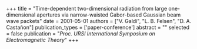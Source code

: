 +++
title = "Time-dependent two-dimensional radiation from large one-dimensional apertures via narrow-waisted Gabor-based Gaussian beam wave packets"
date = 2001-05-01
authors = ["V. Galdi", "L. B. Felsen", "D. A. Castañon"]
publication_types = ['paper-conference']
abstract = ""
selected = false
publication = "*Proc. URSI International Symposium on Electromagnetic Theory*"
+++

